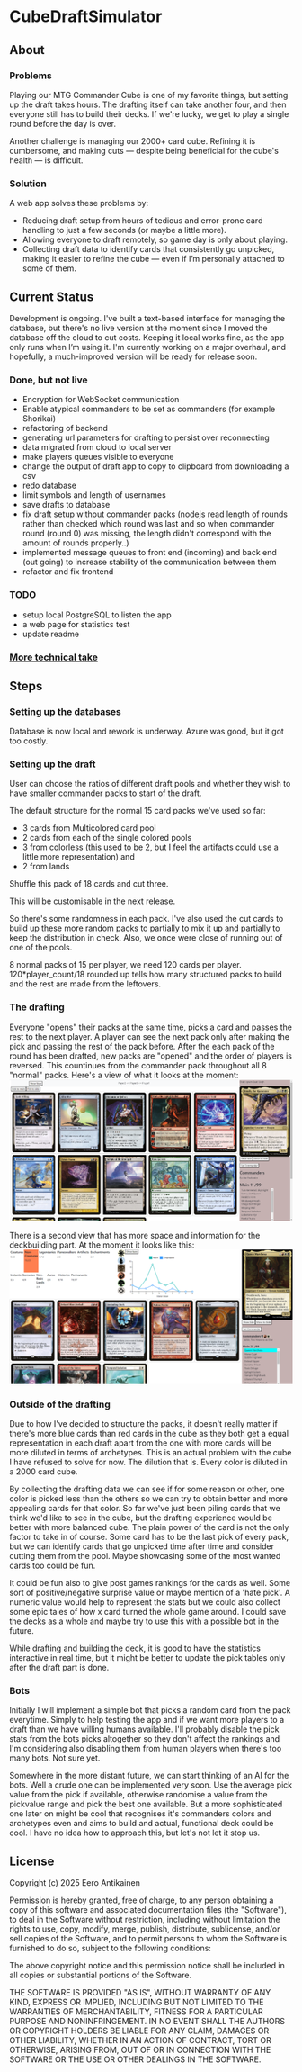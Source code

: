 # CubeDraftSimulator
<!-- ![DraftSimulator](https://github.com/EeroAnt/CubeDraftSimulator/actions/workflows/python-app.yml/badge.svg) -->
## About

### Problems
Playing our MTG Commander Cube is one of my favorite things, but setting up the draft takes hours. The drafting itself can take another four, and then everyone still has to build their decks. If we're lucky, we get to play a single round before the day is over.

Another challenge is managing our 2000+ card cube. Refining it is cumbersome, and making cuts — despite being beneficial for the cube's health — is difficult.

### Solution
A web app solves these problems by:
 - Reducing draft setup from hours of tedious and error-prone card handling to just a few seconds (or maybe a little more).
 - Allowing everyone to draft remotely, so game day is only about playing.
 - Collecting draft data to identify cards that consistently go unpicked, making it easier to refine the cube — even if I’m personally attached to some of them.

## Current Status

Development is ongoing. I've built a text-based interface for managing the database, but there's no live version at the moment since I moved the database off the cloud to cut costs. Keeping it local works fine, as the app only runs when I’m using it. I'm currently working on a major overhaul, and hopefully, a much-improved version will be ready for release soon.

### Done, but not live

 - Encryption for WebSocket communication
 - Enable atypical commanders to be set as commanders (for example Shorikai)
 - refactoring of backend
 - generating url parameters for drafting to persist over reconnecting
 - data migrated from cloud to local server
 - make players queues visible to everyone
 - change the output of draft app to copy to clipboard from downloading a csv
 - redo database
 - limit symbols and length of usernames
 - save drafts to database
 - fix draft setup without commander packs (nodejs read length of rounds rather than checked which round was last and so when commander round (round 0) was missing, the length didn't correspond with the amount of rounds properly..)
 - implemented message queues to front end (incoming) and back end (out going) to increase stability of the communication between them
 - refactor and fix frontend

### TODO

 - setup local PostgreSQL to listen the app
 - a web page for statistics test
 - update readme


### [More technical take](https://github.com/EeroAnt/CubeDraftSimulator/blob/main/Documentation/technical%20side.md)

<!-- ### [Worklog](https://github.com/EeroAnt/CubeDraftSimulator/blob/main/Documentation/worklog.md)(in Finnish) -->

## Steps

### Setting up the databases
Database is now local and rework is underway. Azure was good, but it got too costly.

### Setting up the draft
User can choose the ratios of different draft pools and whether they wish to have smaller commander packs to start of the draft.

The default structure for the normal 15 card packs we've used so far:
 - 3 cards from Multicolored card pool
 - 2 cards from each of the single colored pools
 - 3 from colorless (this used to be 2, but I feel the artifacts could use a little more representation) and
 - 2 from lands
 
Shuffle this pack of 18 cards and cut three.

This will be customisable in the next release.

So there's some randomness in each pack. I've also used the cut cards to build up these more random packs to partially to mix it up and partially to keep the distribution in check. Also, we once were close of running out of one of the pools.

8 normal packs of 15 per player, we need 120 cards per player. 120*player_count/18 rounded up tells how many structured packs to build and the rest are made from the leftovers.

### The drafting
Everyone "opens" their packs at the same time, picks a card and passes the rest to the next player. A player can see the next pack only after making the pick and passing the rest of the pack before. After the each pack of the round has been drafted, new packs are "opened" and the order of players is reversed. This countinues from the commander pack throughout all 8 "normal" packs. Here's a view of what it looks at the moment:
![](https://github.com/EeroAnt/CubeDraftSimulator/blob/main/Documentation/DraftView.PNG)

There is a second view that has more space and information for the deckbuilding part. At the moment it looks like this:
![](https://github.com/EeroAnt/CubeDraftSimulator/blob/main/Documentation/DeckbuilderView.PNG)

### Outside of the drafting
Due to how I've decided to structure the packs, it doesn't really matter if there's more blue cards than red cards in the cube as they both get a equal representation in each draft apart from the one with more cards will be more diluted in terms of archetypes. This is an actual problem with the cube I have refused to solve for now. The dilution that is. Every color is diluted in a 2000 card cube.

By collecting the drafting data we can see if for some reason or other, one color is picked less than the others so we can try to obtain better and more appealing cards for that color. So far we've just been piling cards that we think we'd like to see in the cube, but the drafting experience would be better with more balanced cube. The plain power of the card is not the only factor to take in of course. Some card has to be the last pick of every pack, but we can identify cards that go unpicked time after time and consider cutting them from the pool. Maybe showcasing some of the most wanted cards too could be fun.

It could be fun also to give post games rankings for the cards as well. Some sort of positive/negative surprise value or maybe mention of a 'hate pick'. A numeric value would help to represent the stats but we could also collect some epic tales of how x card turned the whole game around. I could save the decks as a whole and maybe try to use this with a possible bot in the future.

While drafting and building the deck, it is good to have the statistics interactive in real time, but it might be better to update the pick tables only after the draft part is done.

### Bots
Initially I will implement a simple bot that picks a random card from the pack everytime. Simply to help testing the app and if we want more players to a draft than we have willing humans available. I'll probably disable the pick stats from the bots picks altogether so they don't affect the rankings and I'm considering also disabling them from human players when there's too many bots. Not sure yet.

Somewhere in the more distant future, we can start thinking of an AI for the bots. Well a crude one can be implemented very soon. Use the average pick value from the pick if available, otherwise randomise a value from the pickvalue range and pick the best one available. But a more sophisticated one later on might be cool that recognises it's commanders colors and archetypes even and aims to build and actual, functional deck could be cool. I have no idea how to approach this, but let's not let it stop us.


## License

Copyright (c) 2025 Eero Antikainen
 
 Permission is hereby granted, free of charge, to any person obtaining
 a copy of this software and associated documentation files (the
 "Software"), to deal in the Software without restriction, including
 without limitation the rights to use, copy, modify, merge, publish,
 distribute, sublicense, and/or sell copies of the Software, and to
 permit persons to whom the Software is furnished to do so, subject to
 the following conditions:
 
 The above copyright notice and this permission notice shall be included
 in all copies or substantial portions of the Software.
 
 THE SOFTWARE IS PROVIDED "AS IS", WITHOUT WARRANTY OF ANY KIND,
 EXPRESS OR IMPLIED, INCLUDING BUT NOT LIMITED TO THE WARRANTIES OF
 MERCHANTABILITY, FITNESS FOR A PARTICULAR PURPOSE AND NONINFRINGEMENT.
 IN NO EVENT SHALL THE AUTHORS OR COPYRIGHT HOLDERS BE LIABLE FOR ANY
 CLAIM, DAMAGES OR OTHER LIABILITY, WHETHER IN AN ACTION OF CONTRACT,
 TORT OR OTHERWISE, ARISING FROM, OUT OF OR IN CONNECTION WITH THE
 SOFTWARE OR THE USE OR OTHER DEALINGS IN THE SOFTWARE.
